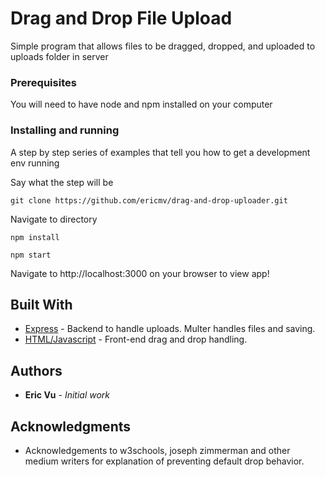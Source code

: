 
# Drag and Drop File Upload

Simple program that allows files to be dragged, dropped, and uploaded to uploads folder in server


### Prerequisites

You will need to have node and npm installed on your computer


### Installing and running

A step by step series of examples that tell you how to get a development env running

Say what the step will be

```
git clone https://github.com/ericmv/drag-and-drop-uploader.git
```
Navigate to directory

```
npm install
```
```
npm start
```

Navigate to http://localhost:3000 on your browser to view app!


## Built With

* [Express](https://expressjs.com/) - Backend to handle uploads. Multer handles files and saving.
* [HTML/Javascript](https://developer.mozilla.org/en-US/docs/Web/Guide/HTML/HTML5) - Front-end drag and drop handling.


## Authors

* **Eric Vu** - *Initial work* 


## Acknowledgments

* Acknowledgements to w3schools, joseph zimmerman and other medium writers for explanation of preventing default drop behavior.


